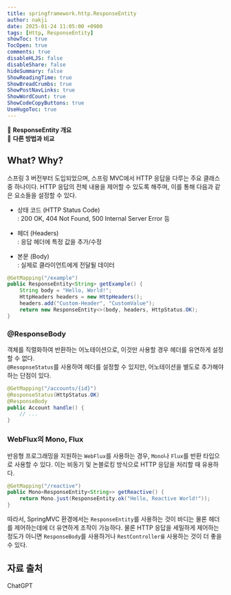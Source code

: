 ```yaml
---
title: springframework.http.ResponseEntity
author: nakji
date: 2025-01-24 11:05:00 +0900
tags: [Http, ResponseEntity]
showToc: true
TocOpen: true
comments: true
disableHLJS: false
disableShare: false
hideSummary: false
ShowReadingTime: true
ShowBreadCrumbs: true
ShowPostNavLinks: true
ShowWordCount: true
ShowCodeCopyButtons: true
UseHugoToc: true
---
```

🔔 **ResponseEntity 개요**   
🔔 **다른 방법과 비교**   

## **What? Why?**
스프링 3 버전부터 도입되었으며, 스프링 MVC에서 HTTP 응답을 다루는 주요 클래스 중 하나이다. HTTP 응답의 전체 내용을 제어할 수 있도록 해주며, 이를 통해 다음과 같은 요소들을 설정할 수 있다.

- 상태 코드 (HTTP Status Code)  
: 200 OK, 404 Not Found, 500 Internal Server Error 등

- 헤더 (Headers)    
: 응답 헤더에 특정 값을 추가/수정

- 본문 (Body)   
: 실제로 클라이언트에게 전달될 데이터

```java
@GetMapping("/example")
public ResponseEntity<String> getExample() {
    String body = "Hello, World!";
    HttpHeaders headers = new HttpHeaders();
    headers.add("Custom-Header", "CustomValue");
    return new ResponseEntity<>(body, headers, HttpStatus.OK);
}
```

### **@ResponseBody**
객체를 직렬화하여 반환하는 어노테이션으로, 이것만 사용할 경우 헤더를 유연하게 설정할 수 없다.   
`@ResopnseStatus`를 사용하여 헤더를 설정할 수 있지만, 어노테이션을 별도로 추가해야하는 단점이 있다.

```java
@GetMapping("/accounts/{id}")
@ResponseStatus(HttpStatus.OK)
@ResponseBody
public Account handle() {
	// ...
}
```

### **WebFlux의 Mono, Flux**
반응형 프로그래밍을 지원하는 `WebFlux`를 사용하는 경우, `Mono`나 `Flux`를 반환 타입으로 사용할 수 있다. 이는 비동기 및 논블로킹 방식으로 HTTP 응답을 처리할 때 유용하다.
```java
@GetMapping("/reactive")
public Mono<ResponseEntity<String>> getReactive() {
    return Mono.just(ResponseEntity.ok("Hello, Reactive World!"));
}
```

따라서, SpringMVC 환경에서는 `ResponseEntity`를 사용하는 것이 바디는 물론 헤더를 제어하는데에 더 유연하게 조작이 가능하다. 물론 HTTP 응답을 세밀하게 제어하는 정도가 아니면 `ResponseBody`를 사용하거나 `RestController를` 사용하는 것이 더 좋을 수 있다.


## **자료 출처**
ChatGPT
